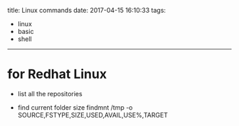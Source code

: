 title: Linux commands
date: 2017-04-15 16:10:33
tags:
- linux
- basic
- shell
---

# for Redhat Linux

* list all the repositories



* find current folder size
findmnt /tmp -o SOURCE,FSTYPE,SIZE,USED,AVAIL,USE%,TARGET
